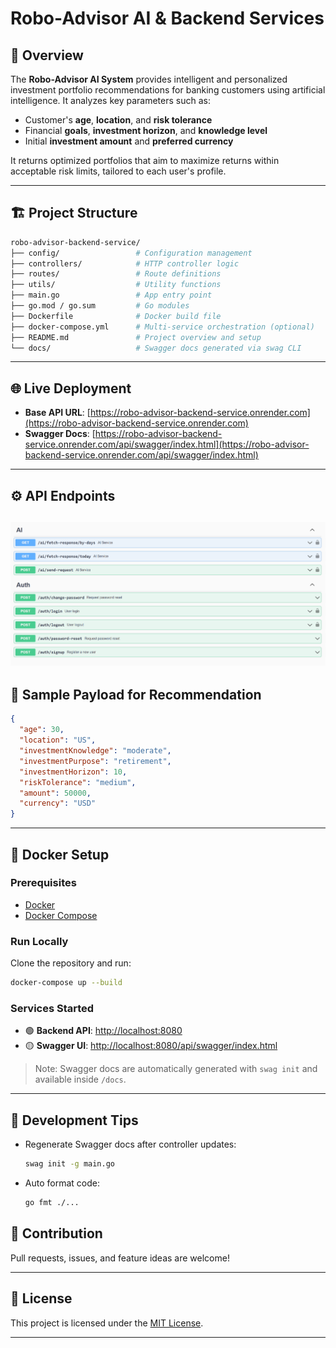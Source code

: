 # Robo-Advisor AI & Backend Services

## 🧠 Overview
The **Robo-Advisor AI System** provides intelligent and personalized investment portfolio recommendations for banking customers using artificial intelligence. It analyzes key parameters such as:

- Customer's **age**, **location**, and **risk tolerance**
- Financial **goals**, **investment horizon**, and **knowledge level**
- Initial **investment amount** and **preferred currency**

It returns optimized portfolios that aim to maximize returns within acceptable risk limits, tailored to each user's profile.

---

## 🏗️ Project Structure

```bash
robo-advisor-backend-service/
├── config/                 # Configuration management
├── controllers/            # HTTP controller logic
├── routes/                 # Route definitions
├── utils/                  # Utility functions
├── main.go                 # App entry point
├── go.mod / go.sum         # Go modules
├── Dockerfile              # Docker build file
├── docker-compose.yml      # Multi-service orchestration (optional)
├── README.md               # Project overview and setup
└── docs/                   # Swagger docs generated via swag CLI
```

---

## 🌐 Live Deployment

- **Base API URL**: [https://robo-advisor-backend-service.onrender.com](https://robo-advisor-backend-service.onrender.com)
- **Swagger Docs**: [https://robo-advisor-backend-service.onrender.com/api/swagger/index.html](https://robo-advisor-backend-service.onrender.com/api/swagger/index.html)

---

## ⚙️ API Endpoints
![Sample Endpoints](image.png)
---

## 📆 Sample Payload for Recommendation

```json
{
  "age": 30,
  "location": "US",
  "investmentKnowledge": "moderate",
  "investmentPurpose": "retirement",
  "investmentHorizon": 10,
  "riskTolerance": "medium",
  "amount": 50000,
  "currency": "USD"
}
```

---

## 🐳 Docker Setup

### Prerequisites

- [Docker](https://www.docker.com/)
- [Docker Compose](https://docs.docker.com/compose/)

### Run Locally

Clone the repository and run:

```bash
docker-compose up --build
```

### Services Started

- 🟢 **Backend API**: [http://localhost:8080](http://localhost:8080)
- 🟡 **Swagger UI**: [http://localhost:8080/api/swagger/index.html](http://localhost:8080/api/swagger/index.html)

> Note: Swagger docs are automatically generated with `swag init` and available inside `/docs`.

---

## 💠 Development Tips

- Regenerate Swagger docs after controller updates:
  ```bash
  swag init -g main.go
  ```
- Auto format code:
  ```bash
  go fmt ./...
  ```


## 🤝 Contribution

Pull requests, issues, and feature ideas are welcome!

---

## 📄 License

This project is licensed under the [MIT License](LICENSE).

---

